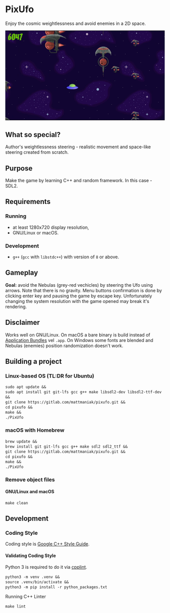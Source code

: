 # PixUfo

Enjoy the cosmic weightlessness and avoid enemies in a 2D space.

![image](screenshot.png "Gameplay of PixUfo")

## What so special?

Author's weightlessness steering - realistic movement and space-like steering created from scratch.

## Purpose

Make the game by learning C++ and random framework. In this case - SDL2.

## Requirements

### Running

- at least 1280x720 display resolution,
- GNU/Linux or macOS.

### Development

- `g++` (`gcc` with `libstdc++`) with version of `8` or above.

## Gameplay

**Goal:** avoid the Nebulas (grey-red vechicles) by steering the Ufo using arrows. Note that there is no gravity. Menu buttons confirmation is done by clicking enter key and pausing the game by escape key. Unfortunately changing the system resolution with the game opened may break it's rendering.

## Disclaimer

Works well on GNU/Linux. On macOS a bare binary is build instead of [Application Bundles](https://developer.apple.com/library/archive/documentation/CoreFoundation/Conceptual/CFBundles/BundleTypes/BundleTypes.html) vel `.app`. On Windows some fonts are blended and Nebulas (enemies) position randomization doesn't work.

## Building a project

### Linux-based OS (TL:DR for Ubuntu)

```shell
sudo apt update &&
sudo apt install git git-lfs gcc g++ make libsdl2-dev libsdl2-ttf-dev &&
git clone https://gitlab.com/mattmaniak/pixufo.git &&
cd pixufo &&
make &&
./PixUfo
```

### macOS with Homebrew

```shell
brew update &&
brew install git git-lfs gcc g++ make sdl2 sdl2_ttf &&
git clone https://gitlab.com/mattmaniak/pixufo.git &&
cd pixufo &&
make &&
./PixUfo
```

### Remove object files

#### GNU/Linux and macOS

```shell
make clean
```

## Development

### Coding Style

Coding style is [Google C++ Style Guide](https://google.github.io/styleguide/cppguide.html).

#### Validating Coding Style

Python 3 is required to do it via [cpplint](https://pypi.org/project/cpplint/).

```shell
python3 -m venv .venv &&
source .venv/bin/activate &&
python3 -m pip install -r python_packages.txt
```

Running C++ Linter

```shell
make lint
```
